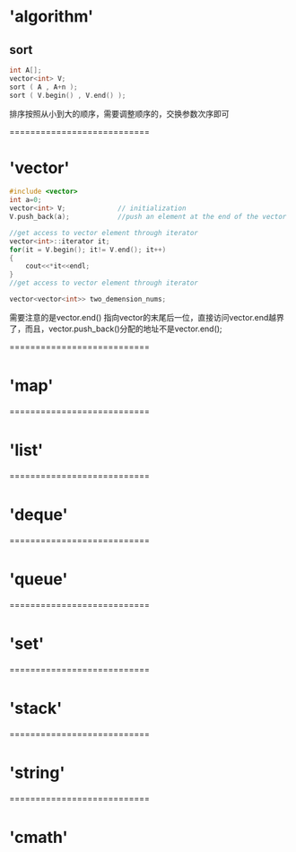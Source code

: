 #  'algorithm'   

## sort
```C++
int A[];
vector<int> V;
sort ( A , A+n );
sort ( V.begin() , V.end() );  
```
排序按照从小到大的顺序，需要调整顺序的，交换参数次序即可  

===========================  
# 'vector'  
```C++
#include <vector>  
int a=0;  
vector<int> V;             // initialization  
V.push_back(a);            //push an element at the end of the vector  

//get access to vector element through iterator
vector<int>::iterator it;   
for(it = V.begin(); it!= V.end(); it++)
{
    cout<<*it<<endl;
}
//get access to vector element through iterator

vector<vector<int>> two_demension_nums;
```

需要注意的是vector.end() 指向vector的末尾后一位，直接访问vector.end越界了，而且，vector.push_back()分配的地址不是vector.end();

===========================  
# 'map'  　　　　　 
===========================  
# 'list'　　　　　　
===========================  
# 'deque'　　　　　　
===========================  
# 'queue'　　　　　  
===========================  
# 'set'　　　　　　 
===========================  
# 'stack'　　 　　　　　
===========================  
# 'string'　  　　　　
===========================  
# 'cmath'  　  　　　 

